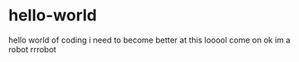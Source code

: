 # hello-world
hello world of coding
i need to become better at this
looool
come on
ok
im a robot
rrrobot
